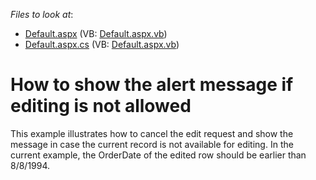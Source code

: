 <!-- default file list -->
*Files to look at*:

* [Default.aspx](./CS/WebSite/Default.aspx) (VB: [Default.aspx.vb](./VB/WebSite/Default.aspx.vb))
* [Default.aspx.cs](./CS/WebSite/Default.aspx.cs) (VB: [Default.aspx.vb](./VB/WebSite/Default.aspx.vb))
<!-- default file list end -->
# How to show the alert message if editing is not allowed


<p>This example illustrates how to cancel the edit request and show the message in case the current record is not available for editing. In the current example, the OrderDate of the edited row should be earlier than  8/8/1994.</p>

<br/>


